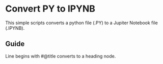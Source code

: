 # Convert PY to IPYNB
This simple scripts converts a python file (.PY) to a Jupiter Notebook file (.IPYNB).

## Guide
Line begins with #@title converts to a heading node.
